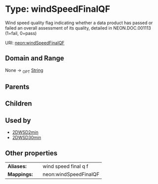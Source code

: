 
# Type: windSpeedFinalQF


Wind speed quality flag indicating whether a data product has passed or failed an overall assessment of its quality, detailed in NEON.DOC.001113 (1=fail, 0=pass)

URI: [neon:windSpeedFinalQF](https://data.neonscience.org/windSpeedFinalQF)


## Domain and Range

None ->  <sub>OPT</sub> [String](types/String.md)

## Parents


## Children


## Used by

 * [2DWSD2min](2DWSD2min.md)
 * [2DWSD30min](2DWSD30min.md)

## Other properties

|  |  |  |
| --- | --- | --- |
| **Aliases:** | | wind speed final q f |
| **Mappings:** | | neon:windSpeedFinalQF |


